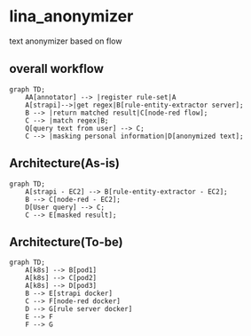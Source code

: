 # lina_anonymizer
text anonymizer based on flow

## overall workflow
```mermaid
graph TD;
    AA[annotator] --> |register rule-set|A
    A[strapi]-->|get regex|B[rule-entity-extractor server];
    B --> |return matched result|C[node-red flow];
    C --> |match regex|B;
    Q[query text from user] --> C;
    C --> |masking personal information|D[anonymized text];
```

## Architecture(As-is)
```mermaid
graph TD;
    A[strapi - EC2] --> B[rule-entity-extractor - EC2];
    B --> C[node-red - EC2];
    D[User query] --> C;
    C --> E[masked result];
```

## Architecture(To-be)
```mermaid
graph TD;
    A[k8s] --> B[pod1]
    A[k8s] --> C[pod2]
    A[k8s] --> D[pod3]
    B --> E[strapi docker]
    C --> F[node-red docker]
    D --> G[rule server docker]
    E --> F
    F --> G
```
